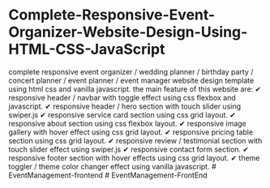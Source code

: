 # Complete-Responsive-Event-Organizer-Website-Design-Using-HTML-CSS-JavaScript
complete responsive event organizer / wedding planner / birthday party / concert planner / event planner / event manager website design template using html css and vanilla javascript.  the main feature of this website are: ✔ responsive header / navbar with toggle effect using css flexbox and javascript. ✔ responsive header / hero section with touch slider using swiper.js  ✔ responsive service card section using css grid layout. ✔ responsive about section using css flexbox layout. ✔ responsive image gallery with hover effect using css grid layout. ✔ responsive pricing table section using css grid layout. ✔ responsive review / testimonial section with touch slider effect using swiper.js ✔ responsive contact form section. ✔ responsive  footer section with hover effects using css grid layout. ✔ theme toggler / theme color changer effect using vanilla javascript.
#   E v e n t M a n a g e m e n t - f r o n t e n d  
 #   E v e n t M a n a g e m e n t - F r o n t E n d  
 